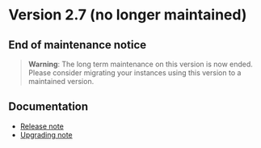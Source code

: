 Version 2.7 (no longer maintained)
==================================

End of maintenance notice
-------------------------

> **Warning**: The long term maintenance on this version is now ended.
> Please consider migrating your instances using this version to a maintained version.

Documentation
-------------

- [Release note](./releasenote.pdf)
- [Upgrading note](/resource/docs/versions/upgrading)
